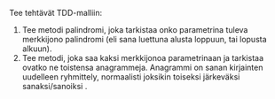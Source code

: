 Tee tehtävät TDD-malliin:
1. Tee metodi palindromi, joka tarkistaa onko parametrina tuleva merkkijono palindromi (eli sana luettuna alusta loppuun, 
   tai lopusta alkuun). 
2. Tee metodi, joka saa kaksi merkkijonoa parametrinaan ja tarkistaa ovatko ne toistensa anagrammeja. Anagrammi on sanan 
   kirjainten uudelleen ryhmittely, normaalisti joksikin toiseksi järkeväksi sanaksi/sanoiksi .
